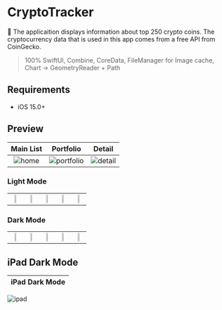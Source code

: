 # CryptoTracker

📱 The applicaition displays information about top 250 crypto coins. The cryptocurrency data that is used in this app comes from a free API from CoinGecko.
> 100% SwiftUI, Combine, CoreData, FileManager for Image cache, Chart -> GeometryReader + Path

## Requirements
* iOS 15.0+

## Preview
| Main List | Portfolio | Detail |
:---:|:---:|:---:
![home](https://github.com/bbetsey/CryptoTracker/assets/70851552/ae1aa9e8-efad-40f4-aa25-59ef196d1e0e) | ![portfolio](https://github.com/bbetsey/CryptoTracker/assets/70851552/9ba054ed-ad51-49c5-bdb9-f2843940f400) | ![detail](https://github.com/bbetsey/CryptoTracker/assets/70851552/5d00534a-6923-4c5f-8135-201cb9710f20)

### Light Mode
| | | | | |
:---:|:---:|:---:|:---:|:---:
<img src="https://github.com/bbetsey/CryptoTracker/assets/70851552/3f7a3eb0-1f72-4657-ae2c-bdcd8793900d"  height="24%"> | <img src="https://github.com/bbetsey/CryptoTracker/assets/70851552/bf84cdba-0a74-415e-bd12-a010b1e872bc"  height="24%"> | <img src="https://github.com/bbetsey/CryptoTracker/assets/70851552/8d5137c6-36d4-4ebe-8516-3a7c05396581"  height="24%"> | <img src="https://github.com/bbetsey/CryptoTracker/assets/70851552/748e8d2e-e6ea-4cdd-bda5-501919a7e8cc"  height="24%"> | <img src="https://github.com/bbetsey/CryptoTracker/assets/70851552/a9002e07-2384-4ce0-b724-f6f1e2e89491"  height="24%">

### Dark Mode
| | | | | |
:---:|:---:|:---:|:---:|:---:
<img src="https://github.com/bbetsey/CryptoTracker/assets/70851552/ea56469b-3b37-4714-9a38-781ce1116441"  height="24%"> | <img src="https://github.com/bbetsey/CryptoTracker/assets/70851552/0c919922-f0e6-4542-bd90-d26b11416e6f"  height="24%"> | <img src="https://github.com/bbetsey/CryptoTracker/assets/70851552/ff36ee98-f6b3-44b3-b9c7-09e0c5fbb4ab"  height="24%"> | <img src="https://github.com/bbetsey/CryptoTracker/assets/70851552/2a496abf-5da0-4867-b01b-3915e306722f"  height="24%"> | <img src="https://github.com/bbetsey/CryptoTracker/assets/70851552/eaab93c8-5858-492b-93d4-47850cd2ed42"  height="24%">

## iPad Dark Mode
| iPad Dark Mode |
:---:|
![ipad](https://github.com/bbetsey/CryptoTracker/assets/70851552/845f0ff2-f693-42b3-8595-c2bbcc509add)
